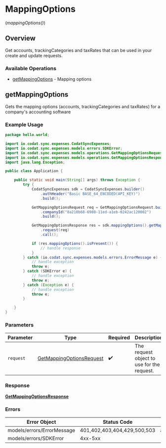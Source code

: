 # MappingOptions
(*mappingOptions()*)

## Overview

Get accounts, trackingCategories and taxRates that can be used in your create and update requests.

### Available Operations

* [getMappingOptions](#getmappingoptions) - Mapping options

## getMappingOptions

Gets the mapping options (accounts, trackingCategories and taxRates) for a company's accounting software

### Example Usage

```java
package hello.world;

import io.codat.sync.expenses.CodatSyncExpenses;
import io.codat.sync.expenses.models.errors.SDKError;
import io.codat.sync.expenses.models.operations.GetMappingOptionsRequest;
import io.codat.sync.expenses.models.operations.GetMappingOptionsResponse;
import java.lang.Exception;

public class Application {

    public static void main(String[] args) throws Exception {
        try {
            CodatSyncExpenses sdk = CodatSyncExpenses.builder()
                .authHeader("Basic BASE_64_ENCODED(API_KEY)")
                .build();

            GetMappingOptionsRequest req = GetMappingOptionsRequest.builder()
                .companyId("8a210b68-6988-11ed-a1eb-0242ac120002")
                .build();

            GetMappingOptionsResponse res = sdk.mappingOptions().getMappingOptions()
                .request(req)
                .call();

            if (res.mappingOptions().isPresent()) {
                // handle response
            }
        } catch (io.codat.sync.expenses.models.errors.ErrorMessage e) {
            // handle exception
            throw e;
        } catch (SDKError e) {
            // handle exception
            throw e;
        } catch (Exception e) {
            // handle exception
            throw e;
        }

    }
}
```

### Parameters

| Parameter                                                                       | Type                                                                            | Required                                                                        | Description                                                                     |
| ------------------------------------------------------------------------------- | ------------------------------------------------------------------------------- | ------------------------------------------------------------------------------- | ------------------------------------------------------------------------------- |
| `request`                                                                       | [GetMappingOptionsRequest](../../models/operations/GetMappingOptionsRequest.md) | :heavy_check_mark:                                                              | The request object to use for the request.                                      |

### Response

**[GetMappingOptionsResponse](../../models/operations/GetMappingOptionsResponse.md)**

### Errors

| Error Object                | Status Code                 | Content Type                |
| --------------------------- | --------------------------- | --------------------------- |
| models/errors/ErrorMessage  | 401,402,403,404,429,500,503 | application/json            |
| models/errors/SDKError      | 4xx-5xx                     | \*\/*                       |
